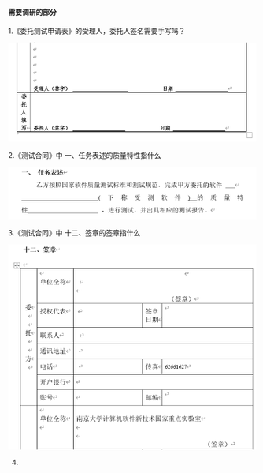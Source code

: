 #### 需要调研的部分

1.《委托测试申请表》的受理人，委托人签名需要手写吗？

![](../ref/受理人委托人签名.png)

2.《测试合同》中 一、任务表述的质量特性指什么

![](../ref/测试合同质量特性.png)

3.《测试合同》中 十二、签章的签章指什么

![](../ref/测试合同签章.png)

4.